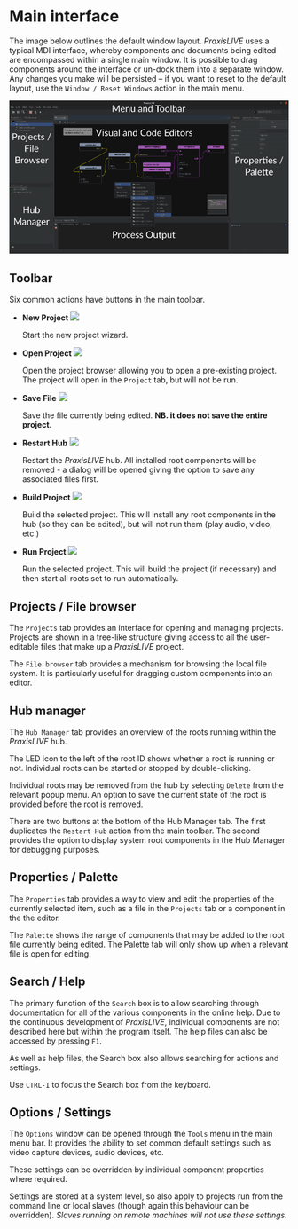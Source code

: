 # Main interface

The image below outlines the default window layout. _PraxisLIVE_ uses a typical MDI interface, whereby components and documents being edited are encompassed within a single main window. It is possible to drag components around the interface or un-dock them into a separate window. Any changes you make will be persisted – if you want to reset to the default layout, use the `Window / Reset Windows` action in the main menu.

![Main window layout](img/window-layout.png)

## Toolbar

Six common actions have buttons in the main toolbar.

* **New Project** ![](img/newProject24.png)

   Start the new project wizard.

* **Open Project** ![](img/openProject24.png)

   Open the project browser allowing you to open a pre-existing project. The project will open in the `Project` tab, but will not be run.

* **Save File** ![](img/save24.png)

   Save the file currently being edited. **NB. it does not save the entire project.**

* **Restart Hub** ![](img/restart24.png)

   Restart the _PraxisLIVE_ hub. All installed root components will be removed - a dialog will be opened giving the option to save any associated files first.

* **Build Project** ![](img/build.png)

   Build the selected project. This will install any root components in the hub (so they can be edited), but will not run them (play audio, video, etc.)

* **Run Project** ![](img/run.png)

   Run the selected project. This will build the project (if necessary) and then start all roots set to run automatically.

## Projects / File browser

The `Projects` tab provides an interface for opening and managing projects. Projects are shown in a tree-like structure giving access to all the user-editable files that make up a _PraxisLIVE_ project.

The `File browser` tab provides a mechanism for browsing the local file system. It is particularly useful for dragging custom components into an editor.

## Hub manager

The `Hub Manager` tab provides an overview of the roots running within the _PraxisLIVE_ hub.

The LED icon to the left of the root ID shows whether a root is running or not. Individual roots can be started or stopped by double-clicking.

Individual roots may be removed from the hub by selecting `Delete` from the relevant popup menu. An option to save the current state of the root is provided before the root is removed.

There are two buttons at the bottom of the Hub Manager tab. The first duplicates the `Restart Hub` action from the main toolbar. The second provides the option to display system root components in the Hub Manager for debugging purposes.

## Properties / Palette

The `Properties` tab provides a way to view and edit the properties of the currently selected item, such as a file in the `Projects` tab or a component in the the editor.

The `Palette` shows the range of components that may be added to the root file currently being edited. The Palette tab will only show up when a relevant file is open for editing.

## Search / Help

The primary function of the `Search` box is to allow searching through documentation for all of the various components in the online help. Due to the continuous development of _PraxisLIVE_, individual components are not described here but within the program itself. The help files can also be accessed by pressing `F1`.

As well as help files, the Search box also allows searching for actions and settings.

Use `CTRL-I` to focus the Search box from the keyboard.

## Options / Settings

The `Options` window can be opened through the `Tools` menu in the main menu bar. It provides the ability to set common default settings such as video capture devices, audio devices, etc.

These settings can be overridden by individual component properties where required.

Settings are stored at a system level, so also apply to projects run from the command line or local slaves (though again this behaviour can be overridden). _Slaves running on remote machines will not use these settings._
